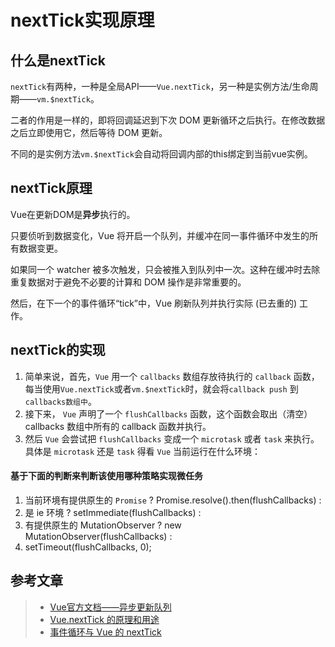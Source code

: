 # nextTick实现原理

## 什么是nextTick

`nextTick`有两种，一种是全局API——`Vue.nextTick`，另一种是实例方法/生命周期——`vm.$nextTick`。

二者的作用是一样的，即将回调延迟到下次 DOM 更新循环之后执行。在修改数据之后立即使用它，然后等待 DOM 更新。

不同的是实例方法`vm.$nextTick`会自动将回调内部的this绑定到当前vue实例。

## nextTick原理

Vue在更新DOM是**异步**执行的。

只要侦听到数据变化，Vue 将开启一个队列，并缓冲在同一事件循环中发生的所有数据变更。

如果同一个 watcher 被多次触发，只会被推入到队列中一次。这种在缓冲时去除重复数据对于避免不必要的计算和 DOM 操作是非常重要的。

然后，在下一个的事件循环“tick”中，Vue 刷新队列并执行实际 (已去重的) 工作。


## nextTick的实现

 1. 简单来说，首先，`Vue` 用一个 `callbacks` 数组存放待执行的 `callback` 函数，每当使用`Vue.nextTick`或者`vm.$nextTick`时，就会将`callback push` 到 `callbacks数组中`。
 2. 接下来， `Vue` 声明了一个 `flushCallbacks` 函数，这个函数会取出（清空） callbacks 数组中所有的 callback 函数并执行。
 3. 然后 `Vue` 会尝试把 `flushCallbacks` 变成一个 `microtask` 或者 `task` 来执行。具体是 `microtask` 还是 `task` 得看 `Vue` 当前运行在什么环境：

#### 基于下面的判断来判断该使用哪种策略实现微任务

 1. 当前环境有提供原生的 `Promise` ? Promise.resolve().then(flushCallbacks) :
 2. 是 ie 环境 ? setImmediate(flushCallbacks) :
 3. 有提供原生的 MutationObserver ? new MutationObserver(flushCallbacks) :
 4. setTimeout(flushCallbacks, 0);

## 参考文章

> * [Vue官方文档——异步更新队列](https://cn.vuejs.org/v2/guide/reactivity.html#%E5%BC%82%E6%AD%A5%E6%9B%B4%E6%96%B0%E9%98%9F%E5%88%97)
> * [Vue.nextTick 的原理和用途](https://www.jianshu.com/p/7f9495b1c8ab)
> * [事件循环与 Vue 的 nextTick](https://segmentfault.com/a/1190000020329323)

